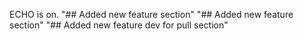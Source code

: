 ECHO is on.
"## Added new feature section" 
"## Added new feature section" 
"## Added new feature dev for pull section" 
